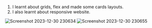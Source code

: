 <ol>
<li>I learnt about grids, flex and made some cards layouts.</li>
<li>I also learnt about responsive website.</li>
</ol>

![Screenshot 2023-12-30 230634](https://github.com/JapnoorHere/BogWebsite/assets/109523523/7e3a76bb-dc88-4f9c-88bb-4aa96dcef782)
![Screenshot 2023-12-30 230655](https://github.com/JapnoorHere/BogWebsite/assets/109523523/d2519226-26e5-448b-a4e6-57576793fa91)
